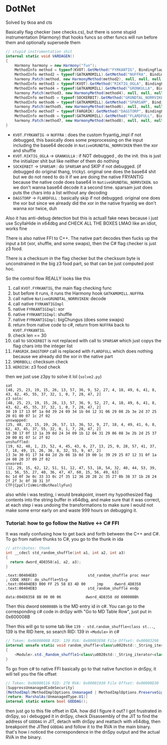 # DotNet

Solved by tkoa and cts

Basically flag checker (see checks.cs), but there is some stupid instrumentation (Harmony) that hooks funcs so other funcs will run before them and optionally supersede them

```c#
// stupid instrumentation shit
internal static void VARDAGEN()
{
	Harmony harmony = new Harmony("fun");
	MethodInfo method = typeof(KVOT).GetMethod("FYRKANTIG", BindingFlags.Instance | BindingFlags.Static | BindingFlags.Public | BindingFlags.NonPublic);
	MethodInfo method2 = typeof(GATKAMOMILL).GetMethod("NUFFRA", BindingFlags.Instance | BindingFlags.Static | BindingFlags.Public | BindingFlags.NonPublic);
	harmony.Patch(method, new HarmonyMethod(method2), null, null, null);
	MethodInfo method3 = typeof(KVOT).GetMethod("RIKTIG_OGLA", BindingFlags.Instance | BindingFlags.Static | BindingFlags.Public | BindingFlags.NonPublic);
	MethodInfo method4 = typeof(GATKAMOMILL).GetMethod("GRONKULLA", BindingFlags.Instance | BindingFlags.Static | BindingFlags.Public | BindingFlags.NonPublic);
	harmony.Patch(method3, new HarmonyMethod(method4), null, null, null);
	MethodInfo method5 = typeof(SOCKERBIT).GetMethod("GRUNDTAL_NORRVIKEN", BindingFlags.Instance | BindingFlags.Static | BindingFlags.Public | BindingFlags.NonPublic);
	MethodInfo method6 = typeof(GATKAMOMILL).GetMethod("SPARSAM", BindingFlags.Instance | BindingFlags.Static | BindingFlags.Public | BindingFlags.NonPublic);
	harmony.Patch(method5, new HarmonyMethod(method6), null, null, null);
	MethodInfo method7 = typeof(FARGRIK).GetMethod("DAGSTORP", BindingFlags.Instance | BindingFlags.Static | BindingFlags.Public | BindingFlags.NonPublic);
	MethodInfo method8 = typeof(GATKAMOMILL).GetMethod("FLARDFULL", BindingFlags.Instance | BindingFlags.Static | BindingFlags.Public | BindingFlags.NonPublic);
	harmony.Patch(method7, new HarmonyMethod(method8), null, null, null);
}
```

- `KVOT.FYRKANTIG` -> `NUFFRA` : does the custom fryantig_impl if not debugged, this basically does some preprocessing on the input including the base64 decode in `NativeGRUNDTAL_NORRVIKEN` then the xor and shuffle
- `KVOT.RIKTIG_OGLA` -> `GRANKULLA` : if NOT debugged , do the init. this is just the initializer shit but like neither of them do nothing
- `SOCKERBIT` -> `SPARSAM` : do `SPARSAM` and SKIP if not debugged. (if debugged do original thang, tricky). original one does the base64 shit but we do not need to do it if we are doing the native FRYANTIG because the native code does base64 in `NativeGRUNDTAL_NORRVIKEN`. so we don't wanna base64 decode it a second time. sparsam just does puts the chars into a list without any decoding
- `DAGSTORP` -> `FLARDFULL` : basically skip if not debugged. original one does the xor but since we already did the xor in the native fryantig we don't wanna xor twice, duh

Also it has anti-debug detection but this is actuall fake news because i just use ScyllaHide in x64dbg and CHECK ALL THE BOXES LMAO like an idiot, works fine

There is also native FFI to C++. The native part decodes then fucks up the input a bit (xor, shuffle, and some swaps), then the C# flag checker is just z3 food.

There is a checksum in the flag checker but the checksum byte is unconstrained in the big z3 food part, so that can be just computed post hoc.

So the control flow REALLY looks like this

1. call `KVOT.FYRKANTIG`, the main flag checking func
2. but before it runs, it runs the Harmony hook `GATKAMOMILL.NUFFRA`
3. call native `NativeGRUNDTAL_NORRVIKEN`: decode
2. call native `FYRKANTIGImpl`
3. native `FYRKANTIGImpl`: xor
3. native `FYRKANTIGImpl`: shuffle
4. native `FYRKANTIGImpl`: bigChungus (does some swaps)
5. return from native code to c#, return from `NUFFRA` back to `KVOT.FYRKANTIG`.
6. check len == 30
7. call to `SOCKERBIT` is not replaced with call to `SPARSAM` which just copys the flag chars into the integer list
8. `FARGRIK.DAGSTORP` call is replaced with `FLARDFULL` which does nothing because we already did the xor in the native part
9. `SMORBOLL`: checksum check
6. `HEROISK`: z3 food check

then we just use z3py to solve it lol (`solve2.py`)

```
sat
[48, 25, 23, 19, 15, 26, 13, 57, 36, 9, 52, 27, 4, 18, 49, 6, 41, 8, 43, 62, 45, 55, 37, 32, 1, 0, 7, 28, 47, 2]
z3 soln:
[48, 25, 23, 19, 15, 26, 13, 57, 36, 9, 52, 27, 4, 18, 49, 6, 41, 8, 43, 62, 45, 55, 37, 32, 1, 0, 7, 28, 47, 2]
30 19 17 13 0f 1a 0d 39 24 09 34 1b 04 12 31 06 29 08 2b 3e 2d 37 25 20 01 00 07 1c 2f 02
unswapped:
[25, 48, 23, 15, 19, 26, 57, 13, 36, 52, 9, 27, 18, 4, 49, 41, 6, 8, 62, 43, 45, 37, 55, 32, 0, 1, 7, 28, 47, 2]
19 30 17 0f 13 1a 39 0d 24 34 09 1b 12 04 31 29 06 08 3e 2b 2d 25 37 20 00 01 07 1c 2f 02
unshuffled:
[19, 62, 48, 1, 23, 52, 4, 45, 43, 6, 27, 13, 25, 0, 28, 57, 41, 37, 7, 18, 49, 15, 26, 36, 8, 32, 55, 9, 47, 2]
13 3e 30 01 17 34 04 2d 2b 06 1b 0d 19 00 1c 39 29 25 07 12 31 0f 1a 24 08 20 37 09 2f 02
unxored:
[12, 29, 15, 62, 12, 51, 51, 12, 47, 53, 18, 54, 32, 40, 44, 53, 39, 11, 56, 55, 27, 40, 36, 47, 47, 60, 15, 56, 49, 63]
0c 1d 0f 3e 0c 33 33 0c 2f 35 12 36 20 28 2c 35 27 0b 38 37 1b 28 24 2f 2f 3c 0f 38 31 3f
CTF{CppClrIsWeirdButReallyFun}
```

also while i was testing, i would breakpoint, insert my hypothesized flag contents into the string buffer in x64dbg, and make sure that it was correct, at each step i was undoing the transformations to make sure I would not make some error early on and waste 999 hours on debugging it.

### Tutorial: how to go follow the Native <-> C# FFI

It was really confusing how to get back and forth between the C++ and C#. To go from native thunks to C#, you go to the thunk in ida

```c
// attributes: thunk
int __cdecl std_random_shuffle(int a1, int a2, int a3)
{
  return dword_4D8358(a1, a2, a3);
}
```

```
.text:00404EB3                       std_random_shuffle proc near            ; CODE XREF: do_shuffle+55↑p
.text:00404EB3 000 FF 25 58 83 4D 00     jmp     dword_4D8358
.text:00404EB3                       std_random_shuffle endp

data:004D8358 8B 00 00 06           dword_4D8358 dd 600008Bh 

```

Then this dword `600008Bh` is the MD entry id in c#. You can go to the corresponding c# code in dnSpy with "Go to MD Table Row", just put in 0x600008B

Then this will go to some tab like `139 - std.random_shuffle<class st...`, 139 is the RID here, so search RID: 139 in `<Module>` in c#

```c#
// Token: 0x0600008B RID: 139 RVA: 0x00003E98 File Offset: 0x00003298
internal unsafe static void random_shuffle<class\u0020std::_String_iterator<class\u0020std::_String_val<struct\u0020std::_Simple_types<char>\u0020>\u0020>,class\u0020<lambda_7b24d0a324c66665c2319d5904cf2705>\u0020>(_String_iterator<std::_String_val<std::_Simple_types<char>\u0020>\u0020> _First, _String_iterator<std::_String_val<std::_Simple_types<char>\u0020>\u0020> _Last, <lambda_7b24d0a324c66665c2319d5904cf2705>* _RngFunc)
{
	<Module>.std._Random_shuffle1<class\u0020std::_String_iterator<class\u0020std::_String_val<struct\u0020std::_Simple_types<char>\u0020>\u0020>,class\u0020<lambda_7b24d0a324c66665c2319d5904cf2705>\u0020>(_First, _Last, _RngFunc);
}
```

To go from c# to native FFI basically go to that native function in dnSpy, it will tell you the file offset

```c#
// Token: 0x06000116 RID: 278 RVA: 0x00001930 File Offset: 0x00000D30
[SuppressUnmanagedCodeSecurity]
[MethodImpl(MethodImplOptions.Unmanaged | MethodImplOptions.PreserveSig)]
[return: MarshalAs(UnmanagedType.U1)]
internal static extern bool GODDAG();
```

then just go to this file offset in IDA. how did I figure it out? I got frustrated in dnSpy, so i debugged it in dnSpy, check Disassembly of the JIT to find the address of `GODDAG` in JIT, detach with dnSpy and reattach with x64dbg, then breakpoint the JITted `GODDAG` and follow it to the RVA in the main binary. that's how i noticed the correspondence in the dnSpy output and the actual RVA in the binary.
